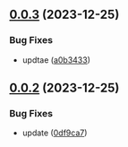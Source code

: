 ## [0.0.3](https://github.com/technovangelist/obm/compare/v0.0.2...v0.0.3) (2023-12-25)


### Bug Fixes

* updtae ([a0b3433](https://github.com/technovangelist/obm/commit/a0b3433c9bd23755b0de93421c6251394f7c3dd7))



## [0.0.2](https://github.com/technovangelist/obm/compare/0df9ca79fc7e08a43f98c3acfc1703e3d7cdc63b...v0.0.2) (2023-12-25)


### Bug Fixes

* update ([0df9ca7](https://github.com/technovangelist/obm/commit/0df9ca79fc7e08a43f98c3acfc1703e3d7cdc63b))



